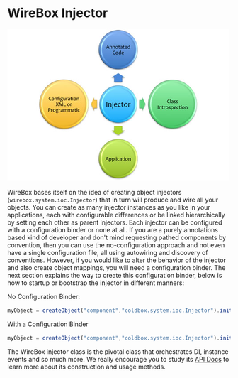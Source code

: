 # WireBox Injector

<img src="../images/injector_DIUniverse.jpg">

WireBox bases itself on the idea of creating object injectors (`wirebox.system.ioc.Injector`) that in turn will produce and wire all your objects. You can create as many injector instances as you like in your applications, each with configurable differences or be linked hierarchically by setting each other as parent injectors. Each injector can be configured with a configuration binder or none at all. If you are a purely annotations based kind of developer and don't mind requesting pathed components by convention, then you can use the no-configuration approach and not even have a single configuration file, all using autowiring and discovery of conventions. However, if you would like to alter the behavior of the injector and also create object mappings, you will need a configuration binder. The next section explains the way to create this configuration binder, below is how to startup or bootstrap the injector in different manners:

No Configuration Binder:

```javascript
myObject = createObject("component","coldbox.system.ioc.Injector").init().getInstance("my.object");
```

With a Configuration Binder
```javascript
myObject = createObject("component","coldbox.system.ioc.Injector").init("myBinderPath").getInstance("CoolObject");
```
The WireBox injector class is the pivotal class that orchestrates DI, instance events and so much more. We really encourage you to study its [API Docs](http://www.coldbox.org/api) to learn more about its construction and usage methods.




